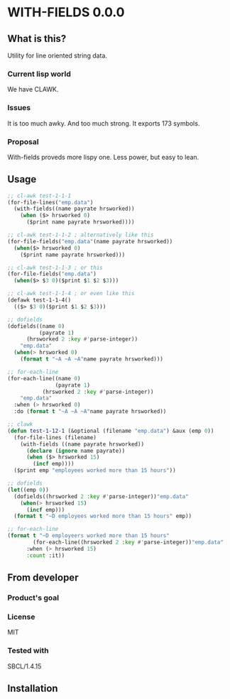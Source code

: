 # WITH-FIELDS 0.0.0
## What is this?
Utility for line oriented string data.
### Current lisp world
We have CLAWK.
### Issues
It is too much awky.
And too much strong.
It exports 173 symbols.
### Proposal
With-fields proveds more lispy one.
Less power, but easy to lean.
## Usage
```lisp
;; cl-awk test-1-1-1
(for-file-lines("emp.data")
  (with-fields((name payrate hrsworked))
    (when ($> hrsworked 0)
      ($print name payrate hrsworked))))

;; cl-awk test-1-1-2 ; alternatively like this
(for-file-fields("emp.data"(name payrate hrsworked))
  (when($> hrsworked 0)
    ($print name payrate hrsworked)))

;; cl-awk test-1-1-3 ; or this
(for-file-fields("emp.data")
  (when($> $3 0)($print $1 $2 $3)))

;; cl-awk test-1-1-4 ; or even like this
(defawk test-1-1-4()
  (($> $3 0)($print $1 $2 $3)))

;; dofields
(dofields((name 0)
          (payrate 1)
	  (hrsworked 2 :key #'parse-integer))
    "emp.data"
  (when(> hrsworked 0)
    (format t "~A ~A ~A"name payrate hrsworked)))

;; for-each-line
(for-each-line((name 0)
               (payrate 1)
	       (hrsworked 2 :key #'parse-integer))
    "emp.data"
  :when (> hrsworked 0)
  :do (format t "~A ~A ~A"name payrate hrsworked))
```

```lisp
;; clawk
(defun test-1-12-1 (&optional (filename "emp.data") &aux (emp 0))
  (for-file-lines (filename)
    (with-fields ((name payrate hrsworked))
      (declare (ignore name payrate))
      (when ($> hrsworked 15)
        (incf emp))))
  ($print emp "employees worked more than 15 hours"))

;; dofields
(let((emp 0))
  (dofields((hrsworked 2 :key #'parse-integer))"emp.data"
    (when(> hrsworked 15)
      (incf emp)))
  (format t "~D employees worked more than 15 hours" emp))

;; for-each-line
(format t "~D employeers worked more than 15 hours"
        (for-each-line((hrsworked 2 :key #'parse-integer))"emp.data"
	  :when (> hrsworked 15)
	  :count :it))
```

## From developer

### Product's goal

### License
MIT
### Tested with
SBCL/1.4.15
## Installation

